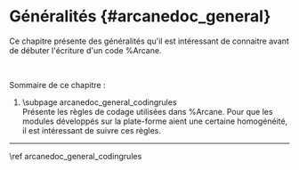 # Généralités {#arcanedoc_general}

Ce chapitre présente des généralités qu'il est intéressant de connaitre
avant de débuter l'écriture d'un code %Arcane.

<br>

Sommaire de ce chapitre :

1. \subpage arcanedoc_general_codingrules <br>
  Présente les règles de codage utilisées dans %Arcane. Pour que les
  modules développés sur la plate-forme aient une certaine homogénéité,
  il est intéressant de suivre ces règles.


____

<div class="section_buttons">
<span class="next_section_button">
\ref arcanedoc_general_codingrules
</span>
</div>


